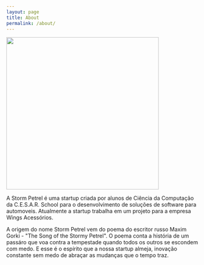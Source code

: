 ```yaml
---
layout: page
title: About
permalink: /about/
---
```


<img src="https://raw.githubusercontent.com/tiagovalenca/Storm-Petrel/master/assets/images/about.jpg" width="400">

A Storm Petrel é uma startup criada por alunos de Ciência da Computação da
C.E.S.A.R. School para o desenvolvimento de soluções de software para automoveis.
Atualmente a startup trabalha em um projeto para a empresa Wings Acessórios. 

A origem do nome Storm Petrel vem do poema do escritor russo Maxim Gorki - "The Song of
the Stormy Petrel". O poema conta a história de um passáro que voa contra a tempestade
quando todos os outros se escondem com medo. E esse é o espírito que a nossa startup
almeja, inovação constante sem medo de abraçar as mudanças que o tempo traz.

